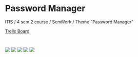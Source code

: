 # Password Manager
ITIS / 4 sem 2 course / SemWork / Theme "Password Manager"

[Trello Board](https://trello.com/b/ZZduxuR7/менеджер-паролей-4-sem)

</br>  

[github]: https://github.com/romadanskiy

[![](https://forthebadge.com/images/badges/made-with-c-sharp.svg)][github]
[![](https://forthebadge.com/images/badges/built-with-resentment.svg)][github] 
[![](https://forthebadge.com/images/badges/powered-by-electricity.svg)][github] 
[![](https://forthebadge.com/images/badges/uses-brains.svg)][github] 
[![](https://forthebadge.com/images/badges/for-you.svg)][github] 
